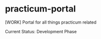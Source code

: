 # practicum-portal
[WORK] Portal for all things practicum related

Current Status: Development Phase
